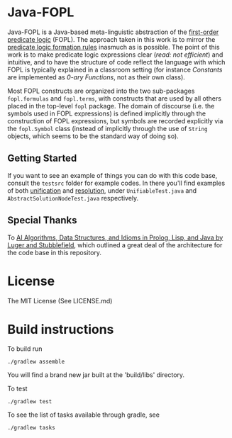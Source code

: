# Java-FOPL

Java-FOPL is a Java-based meta-linguistic abstraction of the [first-order predicate logic](http://en.wikipedia.org/wiki/First-order_logic) (FOPL). The approach taken in this work is to mirror the [predicate logic formation rules](http://en.wikipedia.org/wiki/First-order_logic#Formation_rules) inasmuch as is possible. The point of this work is to make predicate logic expressions clear (*read: not efficient*) and intuitive, and to have the structure of code reflect the language with which FOPL is typically explained in a classroom setting (for instance _Constants_ are implemented as _0-ary Functions_, not as their own class).

Most FOPL constructs are organized into the two sub-packages `fopl.formulas` and `fopl.terms`, with constructs that are used by all others placed in the top-level `fopl` package. The domain of discourse (i.e. the symbols used in FOPL expressions) is defined implicitly through the construction of FOPL expressions, but symbols are recorded explicitly via the `fopl.Symbol` class (instead of implicitly through the use of `String` objects, which seems to be the standard way of doing so).

## Getting Started

If you want to see an example of things you can do with this code base, consult the `testsrc` folder for example codes. In there you'll find examples of both [unification](https://en.wikipedia.org/wiki/Unification_%28computer_science%29) and [resolution](https://en.wikipedia.org/wiki/SLD_resolution), under `UnifiableTest.java` and `AbstractSolutionNodeTest.java` respectively.

## Special Thanks

To [AI Algorithms, Data Structures, and Idioms in Prolog, Lisp, and Java by Luger and Stubblefield](http://www.amazon.com/Algorithms-Data-Structures-Idioms-Prolog/dp/0136070477), which outlined a great deal of the architecture for the code base in this repository.

# License

The MIT License (See LICENSE.md)

# Build instructions

To build run

```
./gradlew assemble
```

You will find a brand new jar built at the 'build/libs' directory.

To test

```
./gradlew test
```

To see the list of tasks available through gradle, see

```
./gradlew tasks
```
